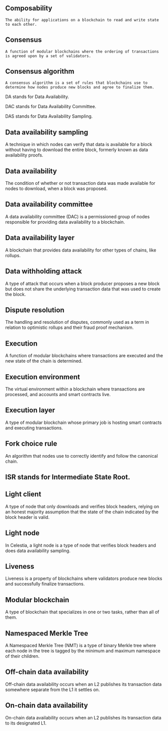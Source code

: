 
##   Composability
    
    The ability for applications on a blockchain to read and write state to each other.
    
##    Consensus
    
    A function of modular blockchains where the ordering of transactions is agreed upon by a set of validators.



## Consensus algorithm

	A consensus algorithm is a set of rules that blockchains use to determine how nodes produce new blocks and agree to finalize them.


DA stands for Data Availability.

DAC stands for Data Availability Committee.

DAS stands for Data Availability Sampling.


## Data availability sampling
A technique in which nodes can verify that data is available for a block without having to download the entire block, formerly known as data availability proofs.


## Data availability
The condition of whether or not transaction data was made available for nodes to download, when a block was proposed.

## Data availability committee
A data availability committee (DAC) is a permissioned group of nodes responsible for providing data availability to a blockchain.


## Data availability layer
A blockchain that provides data availability for other types of chains, like rollups.

## Data withholding attack
A type of attack that occurs when a block producer proposes a new block but does not share the underlying transaction data that was used to create the block.


## Dispute resolution
The handling and resolution of disputes, commonly used as a term in relation to optimistic rollups and their fraud proof mechanism.


## Execution
A function of modular blockchains where transactions are executed and the new state of the chain is determined.

## Execution environment
The virtual environment within a blockchain where transactions are processed, and accounts and smart contracts live.


## Execution layer
A type of modular blockchain whose primary job is hosting smart contracts and executing transactions.


## Fork choice rule
An algorithm that nodes use to correctly identify and follow the canonical chain.

## ISR stands for Intermediate State Root.


## Light client
A type of node that only downloads and verifies block headers, relying on an honest majority assumption that the state of the chain indicated by the block header is valid.


## Light node
In Celestia, a light node is a type of node that verifies block headers and does data availability sampling.

## Liveness
Liveness is a property of blockchains where validators produce new blocks and successfully finalize transactions.


## Modular blockchain
A type of blockchain that specializes in one or two tasks, rather than all of them.


## Namespaced Merkle Tree
A Namespaced Merkle Tree (NMT) is a type of binary Merkle tree where each node in the tree is tagged by the minimum and maximum namespace of their children.


## Off-chain data availability
Off-chain data availability occurs when an L2 publishes its transaction data somewhere separate from the L1 it settles on.


## On-chain data availability
On-chain data availability occurs when an L2 publishes its transaction data to its designated L1.
